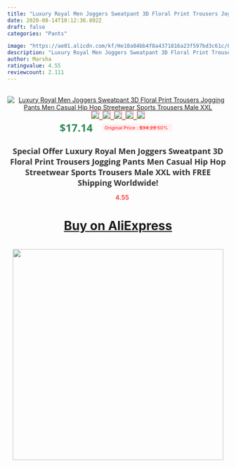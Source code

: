 ```yaml
---
title: "Luxury Royal Men Joggers Sweatpant 3D Floral Print Trousers Jogging Pants Men Casual Hip Hop Streetwear Sports Trousers Male XXL"
date: 2020-08-14T10:12:36.892Z
draft: false
categories: "Pants"

image: "https://ae01.alicdn.com/kf/He10a84bb4f8a4371816a23f597bd3c61c/Luxury-Royal-Men-Joggers-Sweatpant-3D-Floral-Print-Trousers-Jogging-Pants-Men-Casual-Hip-Hop-Streetwear.jpg"
description: "Luxury Royal Men Joggers Sweatpant 3D Floral Print Trousers Jogging Pants Men Casual Hip Hop Streetwear Sports Trousers Male XXL"
author: Marsha
ratingvalue: 4.55
reviewcount: 2.111
---
```

<br>
<div style="text-align: center;">
<a href="https://s.click.aliexpress.com/e/_9QxahX" target="_blank" rel="nofollow noopener noreferrer"><img alt="Luxury Royal Men Joggers Sweatpant 3D Floral Print Trousers Jogging Pants Men Casual Hip Hop Streetwear Sports Trousers Male XXL" class="magnifier-image" src="https://ae01.alicdn.com/kf/He10a84bb4f8a4371816a23f597bd3c61c/Luxury-Royal-Men-Joggers-Sweatpant-3D-Floral-Print-Trousers-Jogging-Pants-Men-Casual-Hip-Hop-Streetwear.jpg_640x640.jpg">
<br>
<img style="border:1px solid salmon" src="https://ae01.alicdn.com/kf/He10a84bb4f8a4371816a23f597bd3c61c/Luxury-Royal-Men-Joggers-Sweatpant-3D-Floral-Print-Trousers-Jogging-Pants-Men-Casual-Hip-Hop-Streetwear.jpg_120x120.jpg">&nbsp;&nbsp;<img style="border:1px solid salmon" src="https://ae01.alicdn.com/kf/H3b19b15a2b4943b08956fe678b0badc7g/Luxury-Royal-Men-Joggers-Sweatpant-3D-Floral-Print-Trousers-Jogging-Pants-Men-Casual-Hip-Hop-Streetwear.jpg_120x120.jpg">&nbsp;&nbsp;<img style="border:1px solid salmon" src="https://ae01.alicdn.com/kf/H20c435bc1ecf4ba29fb7c84b1a89c69dy/Luxury-Royal-Men-Joggers-Sweatpant-3D-Floral-Print-Trousers-Jogging-Pants-Men-Casual-Hip-Hop-Streetwear.jpg_120x120.jpg">&nbsp;&nbsp;<img style="border:1px solid salmon" src="https://ae01.alicdn.com/kf/H556e194a27cf4f8a863e8a309bb3a365m/Luxury-Royal-Men-Joggers-Sweatpant-3D-Floral-Print-Trousers-Jogging-Pants-Men-Casual-Hip-Hop-Streetwear.jpg_120x120.jpg">&nbsp;&nbsp;<img style="border:1px solid salmon" src="https://ae01.alicdn.com/kf/Ha4455ed6bef4469c88606815788c75e6u/Luxury-Royal-Men-Joggers-Sweatpant-3D-Floral-Print-Trousers-Jogging-Pants-Men-Casual-Hip-Hop-Streetwear.jpg_120x120.jpg"></a></div><br0>
<div style="text-align: center;"><span style="background-color: white; border: 0px; box-sizing: border-box; color: seagreen; display: inline-block; font-family: &quot;open sans&quot; , &quot;arial&quot; , &quot;helvetica&quot; , sans-serif , &quot;heiti&quot;; font-size: 24px; font-stretch: inherit; font-weight: 700; line-height: inherit; margin: 0px 10px 0px 0px; padding: 0px; vertical-align: middle;">$17.14 </span>
<span style="background: rgb(255 , 241 , 241); border-radius: 3px; border: 0px; box-sizing: border-box; color: #ff4747; display: inline-block; font-family: inherit; font-size: 12px; font-stretch: inherit; font-style: inherit; font-variant: inherit; font-weight: 600; line-height: inherit; margin: 0px; padding: 2px 5px; transform: scale(0.9); vertical-align: middle;">Original Price : <b style="text-decoration: line-through;">$34.28 </b> 50%&nbsp;&nbsp;</span></div>
<h1 style="color: #333333; display: inline-block; font-family: &quot;open sans&quot; , &quot;arial&quot; , &quot;helvetica&quot; , sans-serif , &quot;heiti&quot;; font-size: 18px; font-stretch: inherit; font-weight: 700; text-align: center;">Special Offer Luxury Royal Men Joggers Sweatpant 3D Floral Print Trousers Jogging Pants Men Casual Hip Hop Streetwear Sports Trousers Male XXL with FREE Shipping Worldwide!</h1>
<div style="color: #ff4747; text-align: center;">
<img src="https://4.bp.blogspot.com/-M0ZcTcb-5uY/XleCXlxnR4I/AAAAAAAAAEc/OrjgMkXV1oMQFaCRZj5HQwOCBcu3w1FegCPcBGAYYCw/s1600/star.png" style="height: 15px;">&nbsp;<b>4.55</b></div>
<div class="button_cont" align="center"><a class="buynow_a" href="https://s.click.aliexpress.com/e/_9QxahX" target="_blank" rel="nofollow noopener noreferrer"><H1>Buy on AliExpress</H1></a></div><br>
<div class="separator" style="clear: both; text-align: center;">
<img src="https://lh3.googleusercontent.com/-pTy5HemUv9M/XlePHvY0dAI/AAAAAAAAAE4/0nX5iRUoIWY8eMW9Dpxeirr157OZliDIgCLcBGAsYHQ/s1600/badge.gif" width="480">
</div>
